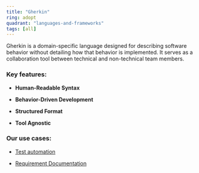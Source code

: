 ```yaml
---
title: "Gherkin"
ring: adopt
quadrant: "languages-and-frameworks"
tags: [all]
---
```


Gherkin is a domain-specific language designed for describing software behavior without detailing how that behavior is implemented. It serves as a collaboration tool between technical and non-technical team members.

### Key features:

- **Human-Readable Syntax**

- **Behavior-Driven Development**

- **Structured Format**

- **Tool Agnostic**

### Our use cases:

- [Test automation](https://github.com/pagopa/idpay-functional-testing)

- [Requirement Documentation](https://pagopa.github.io/idpay-functional-testing/)